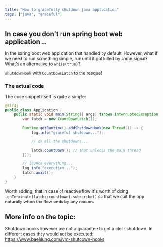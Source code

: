 ```yaml
---
title: "How to gracefully shutdown java application"
tags: ["java", "graceful"]
---
```


## In case you don't run spring boot web application...

In the spring boot web application that handled by default. However, what if we need to run something simple,
run until it got killed by some signal? What's an alternative to `while(true)`?

`shutdownHook` with `CountDownLatch` to the resque!

### The actual code

The code snippet itself is quite a simple:

```java
@Slf4j
public class Application {
    public static void main(String[] args) throws InterruptedException {
        var latch = new CountDownLatch(1);

        Runtime.getRuntime().addShutdownHook(new Thread(() -> {
            log.info("graceful shutdown...");

            // do all the shutdowns...

            latch.countDown(); // that unlocks the main thread
        }));

        // launch everything...
        log.info("execution...");
        latch.await();
    }
}
```

Worth adding, that in case of reactive flow it's worth of doing `.onTerminate(latch::countDown).subscribe()` so that
we quit the app naturally when the flow ends by any reason.

## More info on the topic:

Shutdown hooks however are not a guarantee to get a clear shutdown. In different cases they would not be executed:
 https://www.baeldung.com/jvm-shutdown-hooks
